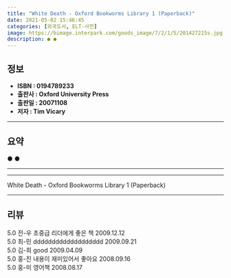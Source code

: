 ```yaml
---
title: "White Death - Oxford Bookworms Library 1 (Paperback)"
date: 2021-05-02 15:46:45
categories: [외국도서, ELT-사전]
image: https://bimage.interpark.com/goods_image/7/2/1/5/201427215s.jpg
description: ● ●
---
```


## **정보**

- **ISBN : 0194789233**
- **출판사 : Oxford University Press**
- **출판일 : 20071108**
- **저자 : Tim Vicary**

------



## **요약**

●  ●  

------



------


White Death - Oxford Bookworms Library 1 (Paperback) 

------


## **리뷰** 

5.0 전-우 초중급 리더에게 좋은 책 2009.12.12 <br/>5.0 최-민 ddddddddddddddddddd 2009.09.21 <br/>5.0 김-희 good 2009.04.09 <br/>5.0 홍-진 내용이 재미있어서 좋아요 2008.09.16 <br/>5.0 홍-미 영어책 2008.08.17 <br/>